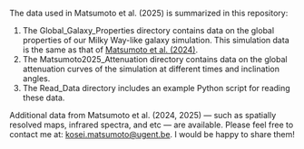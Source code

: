 The data used in Matsumoto et al. (2025) is summarized in this repository:

1. The Global_Galaxy_Properties directory contains data on the global properties of our Milky Way-like galaxy simulation. This simulation data is the same as that of [Matsumoto et al. (2024)](https://ui.adsabs.harvard.edu/abs/2024A%26A...689A..79M/abstract). 
3. The Matsumoto2025_Attenuation directory contains data on the global attenuation curves of the simulation at different times and inclination angles.
4. The Read_Data directory includes an example Python script for reading these data.

Additional data from Matsumoto et al. (2024, 2025) — such as spatially resolved maps, infrared spectra, and etc — are available.
Please feel free to contact me at: kosei.matsumoto@ugent.be. I would be happy to share them!  

